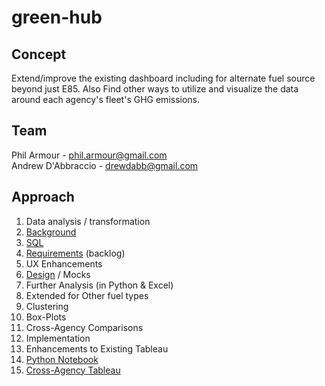 # green-hub

## Concept
Extend/improve the existing dashboard including for alternate fuel source beyond just E85.  Also Find other ways to utilize and visualize the data around each agency's fleet's GHG emissions.

## Team
Phil Armour - phil.armour@gmail.com  
Andrew D'Abbraccio - drewdabb@gmail.com  


## Approach

1. Data analysis / transformation
  1. [Background](background)
  2. [SQL](development/expanded_data_sql_script.sql)
  3. [Requirements](requirements) (backlog)
2. UX Enhancements
  1. [Design](design) / Mocks
3. Further Analysis (in Python & Excel)
  1. Extended for Other fuel types
  2. Clustering
  3. Box-Plots
  4. Cross-Agency Comparisons
4. Implementation
  1. Enhancements to Existing Tableau
  2. [Python Notebook](development/GHG_project.ipynb)
  3. [Cross-Agency Tableau](development/Agency_Comparisons.twb)

